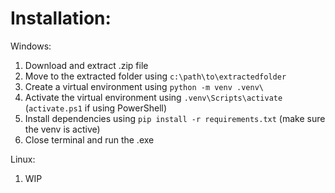 # Installation:
  
  Windows:
  1. Download and extract .zip file
  2. Move to the extracted folder using ```c:\path\to\extractedfolder```
  3. Create a virtual environment using ```python -m venv .venv\```
  4. Activate the virtual environment using ```.venv\Scripts\activate``` (```activate.ps1``` if using PowerShell)
  5. Install dependencies using ```pip install -r requirements.txt``` (make sure the venv is active)
  6. Close terminal and run the .exe

  Linux:
  1. WIP
